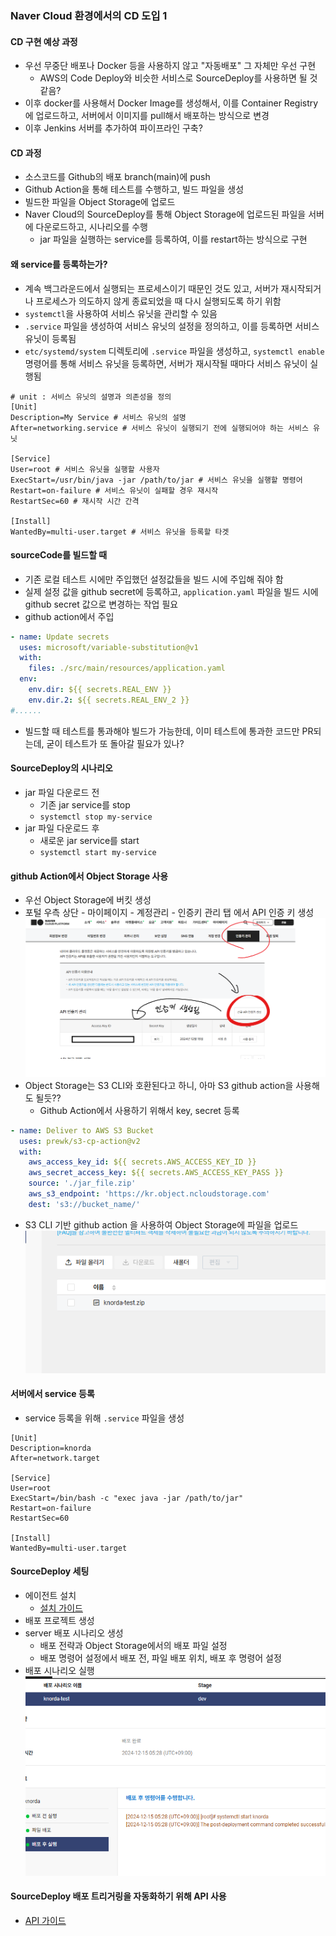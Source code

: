 ### Naver Cloud 환경에서의 CD 도입 1

#### CD 구현 예상 과정
- 우선 무중단 배포나 Docker 등을 사용하지 않고 "자동배포" 그 자체만 우선 구현
  - AWS의 Code Deploy와 비슷한 서비스로 SourceDeploy를 사용하면 될 것 같음?
- 이후 docker를 사용해서 Docker Image를 생성해서, 이를 Container Registry에 업로드하고, 서버에서 이미지를 pull해서 배포하는 방식으로 변경
- 이후 Jenkins 서버를 추가하여 파이프라인 구축?

#### CD 과정
- 소스코드를 Github의 배포 branch(main)에 push
- Github Action을 통해 테스트를 수행하고, 빌드 파일을 생성
- 빌드한 파일을 Object Storage에 업로드
- Naver Cloud의 SourceDeploy를 통해 Object Storage에 업로드된 파일을 서버에 다운로드하고, 시나리오를 수행
  - jar 파일을 실행하는 service를 등록하여, 이를 restart하는 방식으로 구현

#### 왜 service를 등록하는가?
- 계속 백그라운드에서 실행되는 프로세스이기 때문인 것도 있고, 서버가 재시작되거나 프로세스가 의도하지 않게 종료되었을 때 다시 실행되도록 하기 위함
- `systemctl`을 사용하여 서비스 유닛을 관리할 수 있음
- `.service` 파일을 생성하여 서비스 유닛의 설정을 정의하고, 이를 등록하면 서비스 유닛이 등록됨
- `etc/systemd/system` 디렉토리에 `.service` 파일을 생성하고, `systemctl enable` 명령어를 통해 서비스 유닛을 등록하면, 서버가 재시작될 때마다 서비스 유닛이 실행됨
```text
# unit : 서비스 유닛의 설명과 의존성을 정의
[Unit]
Description=My Service # 서비스 유닛의 설명
After=networking.service # 서비스 유닛이 실행되기 전에 실행되어야 하는 서비스 유닛

[Service]
User=root # 서비스 유닛을 실행할 사용자
ExecStart=/usr/bin/java -jar /path/to/jar # 서비스 유닛을 실행할 명령어
Restart=on-failure # 서비스 유닛이 실패할 경우 재시작
RestartSec=60 # 재시작 시간 간격

[Install]
WantedBy=multi-user.target # 서비스 유닛을 등록할 타겟
```

#### sourceCode를 빌드할 때
- 기존 로컬 테스트 시에만 주입했던 설정값들을 빌드 시에 주입해 줘야 함
- 실제 설정 값을 github secret에 등록하고, `application.yaml` 파일을 빌드 시에 github secret 값으로 변경하는 작업 필요
- github action에서 주입
```yaml
- name: Update secrets
  uses: microsoft/variable-substitution@v1
  with:
    files: ./src/main/resources/application.yaml
  env:
    env.dir: ${{ secrets.REAL_ENV }}
    env.dir.2: ${{ secrets.REAL_ENV_2 }}
#......
```
- 빌드할 때 테스트를 통과해야 빌드가 가능한데, 이미 테스트에 통과한 코드만 PR되는데, 굳이 테스트가 또 돌아갈 필요가 있나?

#### SourceDeploy의 시나리오
- jar 파일 다운로드 전
  - 기존 jar service를 stop
  - `systemctl stop my-service`
- jar 파일 다운로드 후
  - 새로운 jar service를 start
  - `systemctl start my-service`

#### github Action에서 Object Storage 사용
- 우선 Object Storage에 버킷 생성
- 포털 우측 상단 - 마이페이지 - 계정관리 - 인증키 관리 탭 에서 API 인증 키 생성
  ![](../../image/58.png)
- Object Storage는 S3 CLI와 호환된다고 하니, 아마 S3 github action을 사용해도 될듯??
  - Github Action에서 사용하기 위해서 key, secret 등록
```yaml
- name: Deliver to AWS S3 Bucket
  uses: prewk/s3-cp-action@v2
  with:
    aws_access_key_id: ${{ secrets.AWS_ACCESS_KEY_ID }}
    aws_secret_access_key: ${{ secrets.AWS_ACCESS_KEY_PASS }}
    source: './jar_file.zip'
    aws_s3_endpoint: 'https://kr.object.ncloudstorage.com'
    dest: 's3://bucket_name/'  
```
- S3 CLI 기반 github action 을 사용하여 Object Storage에 파일을 업로드
![](../../image/59.png)

#### 서버에서 service 등록
- service 등록을 위해 `.service` 파일을 생성
```text
[Unit]
Description=knorda
After=network.target

[Service]
User=root
ExecStart=/bin/bash -c "exec java -jar /path/to/jar"
Restart=on-failure
RestartSec=60

[Install]
WantedBy=multi-user.target
```

#### SourceDeploy 세팅
- 에이전트 설치
  - [설치 가이드](https://guide.ncloud-docs.com/docs/ko/devtools-devtools-4-4)
- 배포 프로젝트 생성
- server 배포 시나리오 생성
  - 배포 전략과 Object Storage에서의 배포 파일 설정
  - 배포 명령어 설정에서 배포 전, 파일 배포 위치, 배포 후 명령어 설정
- 배포 시나리오 실행
  ![](../../image/60.png)


#### SourceDeploy 배포 트리거링을 자동화하기 위해 API 사용
- [API 가이드](https://api.ncloud-docs.com/docs/devtools-sourcedeploy)